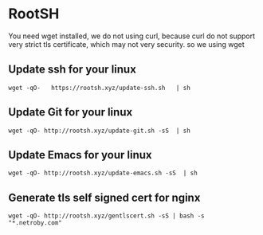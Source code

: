 # RootSH 

You need wget installed, we do not using curl, because curl do not support very strict tls certificate, which may not very security. so we using wget

## Update ssh for your linux

```
wget -qO-   https://rootsh.xyz/update-ssh.sh   | sh
```
## Update Git for your linux

```
wget -qO- http://rootsh.xyz/update-git.sh -sS  | sh
```
## Update Emacs for your linux

```
wget -qO- http://rootsh.xyz/update-emacs.sh -sS  | sh
```
## Generate tls self signed cert for nginx

```
wget -qO- http://rootsh.xyz/gentlscert.sh -sS | bash -s "*.netroby.com"
```

